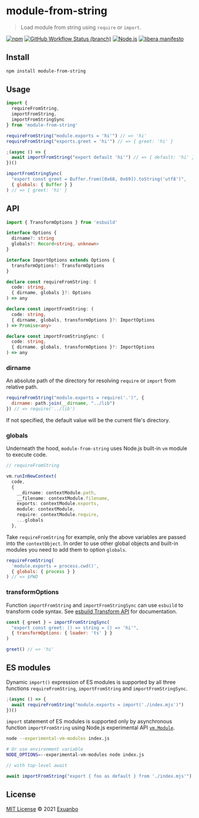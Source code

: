 # module-from-string

> Load module from string using `require` or `import`.

[![npm](https://img.shields.io/npm/v/module-from-string.svg)](https://www.npmjs.com/package/module-from-string)
[![GitHub Workflow Status (branch)](https://img.shields.io/github/workflow/status/exuanbo/module-from-string/Node.js%20CI/main.svg)](https://github.com/exuanbo/module-from-string/actions?query=workflow)
[![Node.js](https://img.shields.io/badge/node-%3E%3D12.20.0-brightgreen.svg)](https://nodejs.org/)
[![libera manifesto](https://img.shields.io/badge/libera-manifesto-lightgrey.svg)](https://liberamanifesto.com)

## Install

```sh
npm install module-from-string
```

## Usage

```js
import {
  requireFromString,
  importFromString,
  importFromStringSync
} from 'module-from-string'

requireFromString("module.exports = 'hi'") // => 'hi'
requireFromString("exports.greet = 'hi'") // => { greet: 'hi' }

;(async () => {
  await importFromString("export default 'hi'") // => { default: 'hi' }
})()

importFromStringSync(
  "export const greet = Buffer.from([0x68, 0x69]).toString('utf8')",
  { globals: { Buffer } }
) // => { greet: 'hi' }
```

## API

```ts
import { TransformOptions } from 'esbuild'

interface Options {
  dirname?: string
  globals?: Record<string, unknown>
}

interface ImportOptions extends Options {
  transformOptions?: TransformOptions
}

declare const requireFromString: (
  code: string,
  { dirname, globals }?: Options
) => any

declare const importFromString: (
  code: string,
  { dirname, globals, transformOptions }?: ImportOptions
) => Promise<any>

declare const importFromStringSync: (
  code: string,
  { dirname, globals, transformOptions }?: ImportOptions
) => any
```

### dirname

An absolute path of the directory for resolving `require` or `import` from relative path.

```js
requireFromString("module.exports = require('.')", {
  dirname: path.join(__dirname, "../lib")
}) // => require('../lib')
```

If not specified, the default value will be the current file's directory.

### globals

Underneath the hood, `module-from-string` uses Node.js built-in `vm` module to execute code.

```ts
// requireFromString

vm.runInNewContext(
  code,
  {
    __dirname: contextModule.path,
    __filename: contextModule.filename,
    exports: contextModule.exports,
    module: contextModule,
    require: contextModule.require,
    ...globals
  },
```

Take `requireFromString` for example, only the above variables are passed into the `contextObject`. In order to use other global objects and built-in modules you need to add them to option `globals`.

```js
requireFromString(
  'module.exports = process.cwd()',
  { globals: { process } }
) // => $PWD
```

### transformOptions

Function `importFromString` and `importFromStringSync` can use `esbuild` to transform code syntax. See [esbuild Transform API](https://esbuild.github.io/api/#transform-api) for documentation.

```js
const { greet } = importFromStringSync(
  "export const greet: () => string = () => 'hi'",
  { transformOptions: { loader: 'ts' } }
)

greet() // => 'hi'
```

## ES modules

Dynamic `import()` expression of ES modules is supported by all three functions `requireFromString`, `importFromString` and `importFromStringSync`.

```js
;(async () => {
  await requireFromString("module.exports = import('./index.mjs')")
})()
```

`import` statement of ES modules is supported only by asynchronous function `importFromString` using Node.js experimental API [`vm.Module`](https://nodejs.org/api/vm.html#vm_class_vm_module).

```sh
node --experimental-vm-modules index.js

# Or use environment variable
NODE_OPTIONS=--experimental-vm-modules node index.js
```

```js
// with top-level await

await importFromString("export { foo as default } from './index.mjs'")
```

## License

[MIT License](https://github.com/exuanbo/module-from-string/blob/main/LICENSE) © 2021 [Exuanbo](https://github.com/exuanbo)
